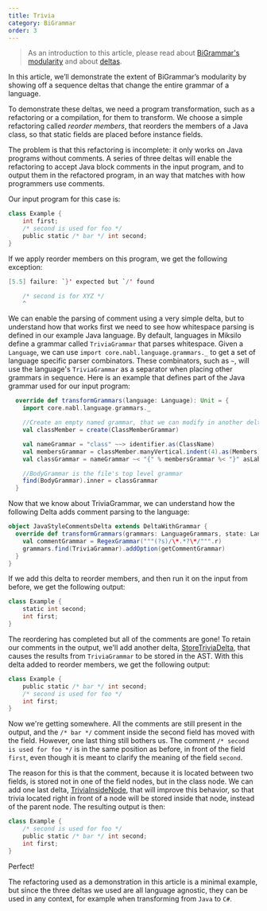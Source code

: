 ```yaml
---
title: Trivia
category: BiGrammar
order: 3
---
```


> As an introduction to this article, please read about [BiGrammar's modularity](http://keyboarddrummer.github.io/Miksilo/grammar/modularity/) and about [deltas](http://keyboarddrummer.github.io/Miksilo/core/delta/).

In this article, we’ll demonstrate the extent of BiGrammar’s modularity by showing off a sequence deltas that change the entire grammar of a language.

To demonstrate these deltas, we need a program transformation, such as a refactoring or a compilation, for them to transform. We choose a simple refactoring called _reorder members_, that reorders the members of a Java class, so that static fields are placed before instance fields.

The problem is that this refactoring is incomplete: it only works on Java programs without comments. A series of three deltas will enable the refactoring to accept Java block comments in the input program, and to output them in the refactored program, in an way that matches with how programmers use comments.

Our input program for this case is:

```scala
class Example {
    int first;
    /* second is used for foo */
    public static /* bar */ int second;
}
```

If we apply reorder members on this program, we get the following exception:

```java
[5.5] failure: `}' expected but `/' found

    /* second is for XYZ */
    ^
```

We can enable the parsing of comment using a very simple delta, but to understand how that works first we need to see how whitespace parsing is defined in our example Java language. By default, languages in Miksilo define a grammar called `TriviaGrammar` that parses whitespace. Given a `Language`, we can use `import core.nabl.language.grammars._` to get a set of language specific parser combinators. These combinators, such as `~`, will use the language's `TriviaGrammar` as a separator when placing other grammars in sequence. Here is an example that defines part of the Java grammar used for our input program:

```scala
  override def transformGrammars(language: Language): Unit = {
    import core.nabl.language.grammars._

    //Create an empty named grammar, that we can modify in another delta.
    val classMember = create(ClassMemberGrammar) 

    val nameGrammar = "class" ~~> identifier.as(ClassName)
    val membersGrammar = classMember.manyVertical.indent(4).as(Members)
    val classGrammar = nameGrammar ~< "{" % membersGrammar %< "}" asLabelledNode Shape

    //BodyGrammar is the file's top level grammar
    find(BodyGrammar).inner = classGrammar 
  }
```

Now that we know about TriviaGrammar, we can understand how the following Delta adds comment parsing to the language:

```scala
object JavaStyleCommentsDelta extends DeltaWithGrammar {
  override def transformGrammars(grammars: LanguageGrammars, state: Language) = {
    val commentGrammar = RegexGrammar("""(?s)/\*.*?\*/""".r)
    grammars.find(TriviaGrammar).addOption(getCommentGrammar)
  }
}
```

If we add this delta to reorder members, and then run it on the input from before, we get the following output:

```scala
class Example {
    static int second;
    int first;
}
```

The reordering has completed but all of the comments are gone! To retain our comments in the output, we'll add another delta, [StoreTriviaDelta](https://github.com/keyboardDrummer/Miksilo/blob/master/src/main/scala/deltas/javac/trivia/StoreTriviaDelta.scala), that causes the results from `TriviaGrammar` to be stored in the AST. With this delta added to reorder members, we get the following output:

```scala
class Example {
    public static /* bar */ int second;
    /* second is used for foo */
    int first;
}
```

Now we're getting somewhere. All the comments are still present in the output, and the `/* bar */` comment inside the second field has moved with the field. However, one last thing still bothers us. The comment `/* second is used for foo */` is in the same position as before, in front of the field `first`, even though it is meant to clarify the meaning of the field `second`.

The reason for this is that the comment, because it is located between two fields, is stored not in one of the field nodes, but in the class node. We can add one last delta, [TriviaInsideNode](https://github.com/keyboardDrummer/Miksilo/blob/master/src/main/scala/deltas/javac/trivia/TriviaInsideNode.scala), that will improve this behavior, so that trivia located right in front of a node will be stored inside that node, instead of the parent node. The resulting output is then:

```scala
class Example {
    /* second is used for foo */
    public static /* bar */ int second;
    int first;
}
```

Perfect!

The refactoring used as a demonstration in this article is a minimal example, but since the three deltas we used are all language agnostic, they can be used in any context, for example when transforming from `Java` to `C#`.